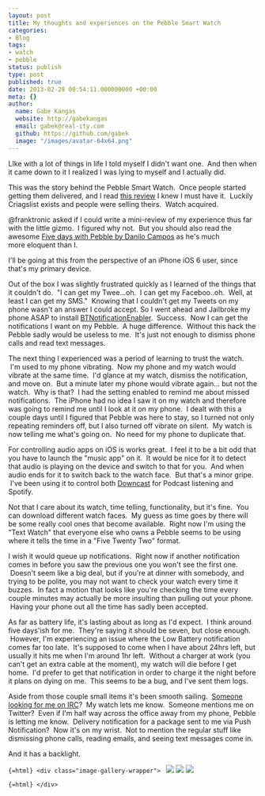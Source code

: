 ```yaml
---
layout: post
title: My thoughts and experiences on the Pebble Smart Watch
categories:
- Blog
tags:
- watch
- pebble
status: publish
type: post
published: true
date: 2013-02-28 00:54:11.000000000 +00:00
meta: {}
author:
  name: Gabe Kangas
  website: http://gabekangas
  email: gabek@real-ity.com
  github: https://github.com/gabek
  image: "/images/avatar-64x64.png"
---
```

LIke with a lot of things in life I told myself I didn\'t want one.  And then when it came down to it I realized I was lying to myself and I actually did.

This was the story behind the Pebble Smart Watch.  Once people started getting them delivered, and I read [this review](http://danilocampos.com/2013/02/five-days-with-pebble/) I knew I must have it.  Luckily Criagslist exists and people were selling theirs.   Watch acquired.

\@franktronic asked if I could write a mini-review of my experience thus far with the little gizmo.  I figured why not.  But you should also read the awesome [Five days with Pebble by Danilo Campos](http://danilocampos.com/2013/02/five-days-with-pebble/) as he\'s much more eloquent than I.

I\'ll be going at this from the perspective of an iPhone iOS 6 user, since that\'s my primary device.

Out of the box I was slightly frustrated quickly as I learned of the things that it couldn\'t do.  \"I can get my Twee\...oh.  I can get my Faceboo..oh.  Well, at least I can get my SMS.\"  Knowing that I couldn\'t get my Tweets on my phone wasn\'t an answer I could accept. So I went ahead and Jailbroke my phone ASAP to install [BTNotificationEnabler](http://www.idownloadblog.com/2013/02/12/btnotificationenabler/).   Success.  Now I can get the notifications I want on my Pebble.  A huge difference.  Without this hack the Pebble sadly would be useless to me.   It\'s just not enough to dismiss phone calls and read text messages.

The next thing I experienced was a period of learning to trust the watch.  I\'m used to my phone vibrating.  Now my phone and my watch would vibrate at the same time.  I\'d glance at my watch, dismiss the notification, and move on.  But a minute later my phone would vibrate again\... but not the watch.  Why is that?  I had the setting enabled to remind me about missed notifications.  The iPhone had no idea I saw it on my watch and therefore was going to remind me until I look at it on my phone.  I dealt with this a couple days until I figured that Pebble was here to stay, so I turned not only repeating reminders off, but I also turned off vibrate on silent.  My watch is now telling me what\'s going on.  No need for my phone to duplicate that.

For controlling audio apps on iOS is works great.  I feel it to be a bit odd that you have to launch the \"music app\" on it.  It would be nice for it to detect that audio is playing on the device and switch to that for you.  And when audio ends for it to switch back to the watch face.   But that\'s a minor gripe.  I\'ve been using it to control both [Downcast](http://www.downcastapp.com/) for Podcast listening and Spotify.

Not that I care about its watch, time telling, functionality, but it\'s fine.  You can download different watch faces.  My guess as time goes by there will be some really cool ones that become available.  Right now I\'m using the \"Text Watch\" that everyone else who owns a Pebble seems to be using where it tells the time in a \"Five Twenty Two\" format.

I wish it would queue up notifications.  Right now if another notification comes in before you saw the previous one you won\'t see the first one.  Doesn\'t seem like a big deal, but if you\'re at dinner with somebody, and trying to be polite, you may not want to check your watch every time it buzzes.  In fact a motion that looks like you\'re checking the time every couple minutes may actually be more insulting than pulling out your phone.  Having your phone out all the time has sadly been accepted.

As far as battery life, it\'s lasting about as long as I\'d expect.  I think around five days\'ish for me.  They\'re saying it should be seven, but close enough.  However, I\'m experiencing an issue where the Low Battery notification comes far too late.  It\'s supposed to come when I have about 24hrs left, but usually it hits me when I\'m around 1hr left.   Without a charger at work (you can\'t get an extra cable at the moment), my watch will die before I get home.  I\'d prefer to get that notification in order to charge it the night before it plans on dying on me.  This seems to be a bug, and I\'ve sent them logs.

Aside from those couple small items it\'s been smooth sailing.  [Someone looking for me on IRC](https://itunes.apple.com/us/app/thecabin-mobile/id395148231?mt=8)?   My watch lets me know.  Someone mentions me on Twitter?  Even if I\'m half way across the office away from my phone, Pebble is letting me know.  Delivery notification for a package sent to me via Push Notification?  Now it\'s on my wrist.  Not to mention the regular stuff like dismissing phone calls, reading emails, and seeing text messages come in.

And it has a backlight.

```{=html} <div class="image-gallery-wrapper"> ``` ![](/squarespace_images/static_50ce21f9e4b0a7200de38642_50d2a1a4e4b0fd42afd19a23_512ecd20e4b0e0699d15d099_1362021667768_dodAcl1pna9L8JioJKVUaZ43T2rk7y6vJLWOyIfpXXQ.jpeg_) ![](/squarespace_images/static_50ce21f9e4b0a7200de38642_50d2a1a4e4b0fd42afd19a23_512ecd20e4b021266dcad14d_1362021666243_IFeun7sii1Cj72ktIkOsRF27xY1ZAu2aOvzJusmMiBw.jpeg_) ![](/squarespace_images/static_50ce21f9e4b0a7200de38642_50d2a1a4e4b0fd42afd19a23_512ecd20e4b0ed945e317095_1362021675638_Photo+Feb+27%2C+5+49+21+PM.jpg_)

```{=html} </div> ```
